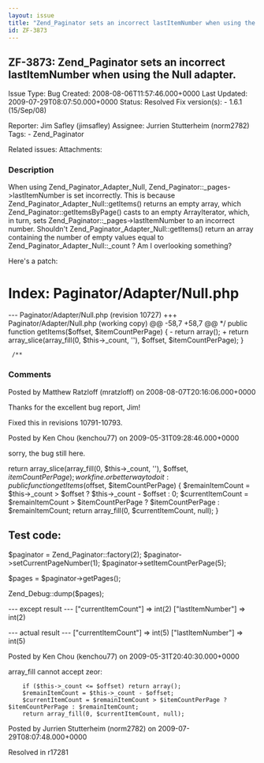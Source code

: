 ```yaml
---
layout: issue
title: "Zend_Paginator sets an incorrect lastItemNumber when using the Null adapter."
id: ZF-3873
---
```


ZF-3873: Zend\_Paginator sets an incorrect lastItemNumber when using the Null adapter.
--------------------------------------------------------------------------------------

 Issue Type: Bug Created: 2008-08-06T11:57:46.000+0000 Last Updated: 2009-07-29T08:07:50.000+0000 Status: Resolved Fix version(s): - 1.6.1 (15/Sep/08)
 
 Reporter:  Jim Safley (jimsafley)  Assignee:  Jurrien Stutterheim (norm2782)  Tags: - Zend\_Paginator
 
 Related issues: 
 Attachments: 
### Description

When using Zend\_Paginator\_Adapter\_Null, Zend\_Paginator::\_pages->lastItemNumber is set incorrectly. This is because Zend\_Paginator\_Adapter\_Null::getItems() returns an empty array, which Zend\_Paginator::getItemsByPage() casts to an empty ArrayIterator, which, in turn, sets Zend\_Paginator::\_pages->lastItemNumber to an incorrect number. Shouldn't Zend\_Paginator\_Adapter\_Null::getItems() return an array containing the number of empty values equal to Zend\_Paginator\_Adapter\_Null::\_count ? Am I overlooking something?

Here's a patch:

Index: Paginator/Adapter/Null.php
=================================

--- Paginator/Adapter/Null.php (revision 10727) +++ Paginator/Adapter/Null.php (working copy) @@ -58,7 +58,7 @@ \*/ public function getItems($offset, $itemCountPerPage) { - return array(); + return array\_slice(array\_fill(0, $this->\_count, ''), $offset, $itemCountPerPage); }

 
     /**


 

 

### Comments

Posted by Matthew Ratzloff (mratzloff) on 2008-08-07T20:16:06.000+0000

Thanks for the excellent bug report, Jim!

Fixed this in revisions 10791-10793.

 

 

Posted by Ken Chou (kenchou77) on 2009-05-31T09:28:46.000+0000

sorry, the bug still here.

return array\_slice(array\_fill(0, $this->\_count, ''), $offset, $itemCountPerPage); work fine. or better way to do it: public function getItems($offset, $itemCountPerPage) { $remainItemCount = $this->\_count > $offset ? $this->\_count - $offset : 0; $currentItemCount = $remainItemCount > $itemCountPerPage ? $itemCountPerPage : $remainItemCount; return array\_fill(0, $currentItemCount, null); }

Test code:
----------

$paginator = Zend\_Paginator::factory(2); $paginator->setCurrentPageNumber(1); $paginator->setItemCountPerPage(5);

$pages = $paginator->getPages();

Zend\_Debug::dump($pages);

--- except result --- ["currentItemCount"] => int(2) ["lastItemNumber"] => int(2)

--- actual result --- ["currentItemCount"] => int(5) ["lastItemNumber"] => int(5)

 

 

Posted by Ken Chou (kenchou77) on 2009-05-31T20:40:30.000+0000

array\_fill cannot accept zeor:

 
        if ($this->_count <= $offset) return array();
        $remainItemCount = $this->_count - $offset;
        $currentItemCount = $remainItemCount > $itemCountPerPage ? $itemCountPerPage : $remainItemCount;
        return array_fill(0, $currentItemCount, null);


 

 

Posted by Jurrien Stutterheim (norm2782) on 2009-07-29T08:07:48.000+0000

Resolved in r17281

 

 